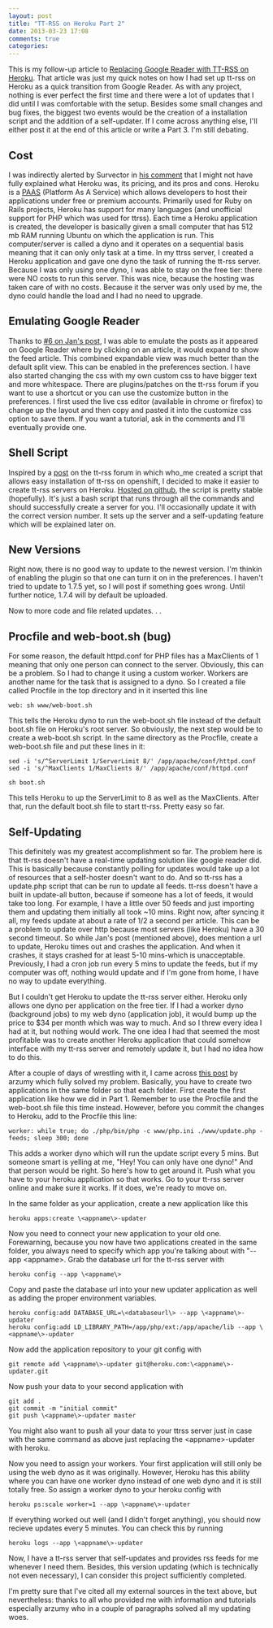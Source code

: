 ```yaml
---
layout: post
title: "TT-RSS on Heroku Part 2"
date: 2013-03-23 17:08
comments: true
categories: 
---
```


This is my follow-up article to [Replacing Google Reader with TT-RSS on Heroku](http://projectdelphai.github.com/blog/2013/03/15/replacing-google-reader-with-tt-rss-on-heroku/). That article was just my quick notes on how I had set up tt-rss on Heroku as a quick transition from Google Reader. As with any project, nothing is ever perfect the first time and there were a lot of updates that I did until I was comfortable with the setup. Besides some small changes and bug fixes, the biggest two events would be the creation of a installation script and the addition of a self-updater. If I come across anything else, I'll either post it at the end of this article or write a Part 3. I'm still debating.

<!-- Read more -->

Cost
--------
I was indirectly alerted by Survector in [his comment](http://projectdelphai.github.com/blog/2013/03/15/replacing-google-reader-with-tt-rss-on-heroku/#comment-834371937) that I might not have fully explained what Heroku was, its pricing, and its pros and cons. Heroku is a [PAAS](https://en.wikipedia.org/wiki/Platform_as_a_service) (Platform As A Service) which allows developers to host their applications under free or premium accounts. Primarily used for Ruby on Rails projects, Heroku has support for many languages (and unofficial support for PHP which was used for ttrss). Each time a Heroku application is created, the developer is basically given a small computer that has 512 mb RAM running Ubuntu on which the application is run. This computer/server is called a dyno and it operates on a sequential basis meaning that it can only only task at a time. In my ttrss server, I created a Heroku application and gave one dyno the task of running the tt-rss server. Because I was only using one dyno, I was able to stay on the free tier: there were NO costs to run this server. This was nice, because the hosting was taken care of with no costs. Because it the server was only used by me, the dyno could handle the load and I had no need to upgrade. 

Emulating Google Reader
-----------
Thanks to [#6 on Jan's post](http://brasserie-seul.com/?Recipes&nr=50), I was able to emulate the posts as it appeared on Google Reader where by clicking on an article, it would expand to show the feed article. This combined expandable view was much better than the default split view. This can be enabled in the preferences section. I have also started changing the css with my own custom css to have bigger text and more whitespace. There are plugins/patches on the tt-rss forum if you want to use a shortcut or you can use the customize button in the preferences. I first used the live css editor (available in chrome or firefox) to change up the layout and then copy and pasted it into the customize css option to save them. If you want a tutorial, ask in the comments and I'll eventually provide one.

Shell Script
-----------
Inspired by a [post](http://tt-rss.org/forum/viewtopic.php?f=16&t=1360)  on the tt-rss forum in which who_me created a script that allows easy installation of tt-rss on openshift, I decided to make it easier to create tt-rss servers on Heroku. [Hosted on github](https://github.com/projectdelphai/ttrss-on-heroku), the script is pretty stable (hopefully). It's just a bash script that runs through all the commands and should successfully create a server for you. I'll occasionally update it with the correct version number. It sets up the server and a self-updating feature which will be explained later on.

New Versions
----------
Right now, there is no good way to update to the newest version. I'm thinkin of enabling the plugin so that one can turn it on in the preferences. I haven't tried to update to 1.7.5 yet, so I will post if something goes wrong. Until further notice, 1.7.4 will by default be uploaded.

Now to more code and file related updates. . .

Procfile and web-boot.sh (bug)
-----------
For some reason, the default httpd.conf for PHP files has a MaxClients of 1 meaning that only one person can connect to the server. Obviously, this can be a problem. So I had to change it using a custom worker. Workers are another name for the task that is assigned to a dyno. So I created a file called Procfile in the top directory and in it inserted this line

	web: sh www/web-boot.sh

This tells the Heroku dyno to run the web-boot.sh file instead of the default boot.sh file on Heroku's root server. So obviously, the next step would be to create a web-boot.sh script. In the same directory as the Procfile, create a web-boot.sh file and put these lines in it:

	sed -i 's/^ServerLimit 1/ServerLimit 8/' /app/apache/conf/httpd.conf
	sed -i 's/^MaxClients 1/MaxClients 8/' /app/apache/conf/httpd.conf

	sh boot.sh

This tells Heroku to up the ServerLimit to 8 as well as the MaxClients. After that, run the default boot.sh file to start tt-rss. Pretty easy so far.

Self-Updating
---------
This definitely was my greatest accomplishment so far. The problem here is that tt-rss doesn't have a real-time updating solution like google reader did. This is basically because constantly polling for updates would take up a lot of resources that a self-hoster doesn't want to do. And so tt-rss has a update.php script that can be run to update all feeds. tt-rss doesn't have a built in update-all button, because if someone has a lot of feeds, it would take too long. For example, I have a little over 50 feeds and just importing them and updating them initially all took ~10 mins. Right now, after syncing it all, my feeds update at about a rate of 1/2 a second per article. This can be a problem to update over http because most servers (like Heroku) have a 30 second timeout. So while Jan's post (mentioned above), does mention a url to update, Heroku times out and crashes the application. And when it crashes, it stays crashed for at least 5-10 mins-which is unacceptable. Previously, I had a cron job run every 5 mins to update the feeds, but if my computer was off, nothing would update and if I'm gone from home, I have no way to update everything. 

But I couldn't get Heroku to update the tt-rss server either. Heroku only allows one dyno per application on the free tier. If I had a worker dyno (background jobs) to my web dyno (application job), it would bump up the price to $34 per month which was way to much. And so I threw every idea I had at it, but nothing would work. The one idea I had that seemed the most profitable was to create another Heroku application that could somehow interface with my tt-rss server and remotely update it, but I had no idea how to do this.

After a couple of days of wrestling with it, I came across [this post](http://ar.zu.my/use-two-dynos-on-heroku-for-free/) by arzumy which fully solved my problem. Basically, you have to create two applications in the same folder so that each folder. First create the first application like how we did in Part 1. Remember to use the Procfile and the web-boot.sh file this time instead. However, before you commit the changes to Heroku, add to the Procfile this line:
	
	worker: while true; do ./php/bin/php -c www/php.ini ./www/update.php -feeds; sleep 300; done

This adds a worker dyno which will run the update script every 5 mins. But someone smart is yelling at me, "Hey! You can only have one dyno!" And that person would be right. So here's how to get around it. Push what you have to your heroku application so that works. Go to your tt-rss server online and make sure it works. If it does, we're ready to move on.

In the same folder as your application, create a new application like this

	heroku apps:create \<appname\>-updater

Now you need to connect your new application to your old one. Forewarning, because you now have two applications created in the same folder, you always need to specify which app you're talking about with "--app \<appname\>. Grab the database url for the tt-rss server with

	heroku config --app \<appname\>

Copy and paste the database url into your new updater application as well as adding the proper environment variables.

	heroku config:add DATABASE_URL=\<databaseurl\> --app \<appname\>-updater
	heroku config:add LD_LIBRARY_PATH=/app/php/ext:/app/apache/lib --app \<appname\>-updater

Now add the application repository to your git config with

	git remote add \<appname\>-updater git@heroku.com:\<appname\>-updater.git

Now push your data to your second application with

	git add .
	git commit -m "initial commit"
	git push \<appname\>-updater master

You might also want to push all your data to your ttrss server just in case with the same command as above just replacing the \<appname\>-updater with heroku.

Now you need to assign your workers. Your first application will still only be using the web dyno as it was originally. However, Heroku has this ability where you can have one worker dyno instead of one web dyno and it is still totally free. So assign a worker dyno to your heroku config with

	heroku ps:scale worker=1 --app \<appname\>-updater

If everything worked out well (and I didn't forget anything), you should now recieve updates every 5 minutes. You can check this by running
	
	heroku logs --app \<appname\>-updater

Now, I have a tt-rss server that self-updates and provides rss feeds for me whenever I need them. Besides, this version updating (which is technically not even necessary), I can consider this project sufficiently completed. 

I'm pretty sure that I've cited all my external sources in the text above, but nevertheless: thanks to all who provided me with information and tutorials especially arzumy who in a couple of paragraphs solved all my updating woes. 
